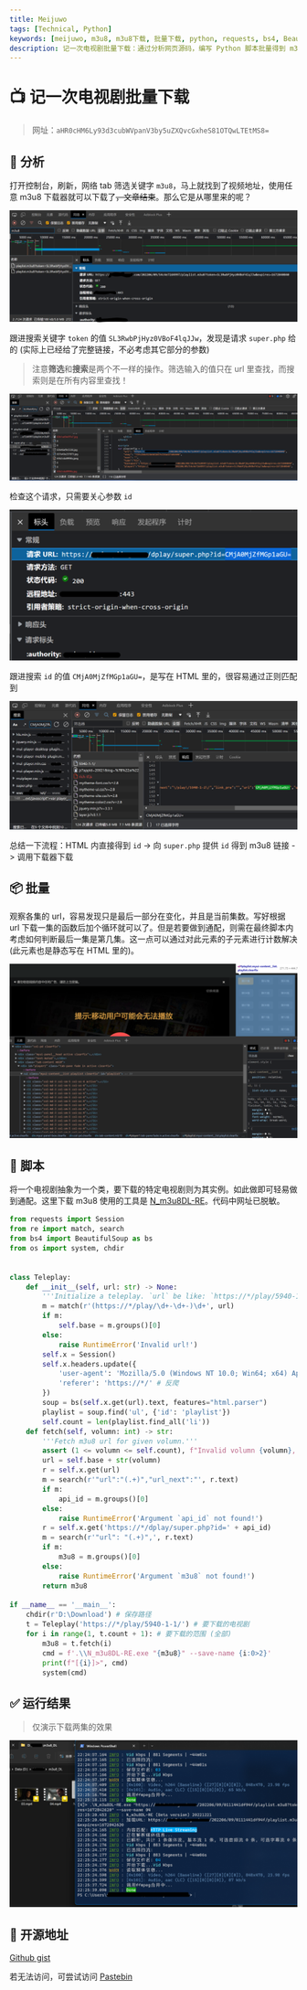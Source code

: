 ```yaml
---
title: Meijuwo
tags: [Technical, Python]
keywords: [meijuwo, m3u8, m3u8下载, 批量下载, python, requests, bs4, BeautifulSoup4, 正则表达式, re, m3u8下载器, N_m3u8DL-RE]
description: 记一次电视剧批量下载：通过分析网页源码，编写 Python 脚本批量得到 m3u8 链接，再通过 m3u8 下载器下载
---
```


# 📺 记一次电视剧批量下载

> 网址：`aHR0cHM6Ly93d3cubWVpanV3by5uZXQvcGxheS81OTQwLTEtMS8=`

## 🔎 分析

打开控制台，刷新，网络 tab 筛选关键字 `m3u8`，马上就找到了视频地址，使用任意 m3u8 下载器就可以下载了~~，文章结束~~。那么它是从哪里来的呢？

![ana_1](/attachments/mjw_ana_1.png)

跟进搜索关键字 `token` 的值 `SL3RwbPjHyz0VBoF4lqJJw`，发现是请求 `super.php` 给的 (实际上已经给了完整链接，不必考虑其它部分的参数)

> 注意**筛选**和**搜索**是两个不一样的操作。筛选输入的值只在 url 里查找，而搜索则是在所有内容里查找！

![mjw_ana_2](/attachments/mjw_ana_2.png)

检查这个请求，只需要关心参数 `id`

![mjw_ana_3](/attachments/mjw_ana_3.png)

跟进搜索 `id` 的值 `CMjA0MjZfMGp1aGU=`，是写在 HTML 里的，很容易通过正则匹配到

![mjw_ana_4](/attachments/mjw_ana_4.png)

总结一下流程：HTML 内直接得到 `id` -> 向 `super.php` 提供 `id` 得到 m3u8 链接 -> 调用下载器下载

## 📦 批量

观察各集的 url，容易发现只是最后一部分在变化，并且是当前集数。写好根据 url 下载一集的函数后加个循环就可以了。但是若要做到通配，则需在最终脚本内考虑如何判断最后一集是第几集。这一点可以通过对此元素的子元素进行计数解决 (此元素也是静态写在 HTML 里的)。

![mjw_bulk](/attachments/mjw_bulk.png)

## 🐍 脚本

将一个电视剧抽象为一个类，要下载的特定电视剧则为其实例。如此做即可轻易做到通配。这里下载 m3u8 使用的工具是 [N_m3u8DL-RE](https://github.com/nilaoda/N_m3u8DL-RE)。代码中网址已脱敏。

```python
from requests import Session
from re import match, search
from bs4 import BeautifulSoup as bs
from os import system, chdir


class Teleplay:
    def __init__(self, url: str) -> None:
        '''Initialize a teleplay. `url` be like: `https://*/play/5940-1-1/`.'''
        m = match(r'(https://*/play/\d+-\d+-)\d+', url)
        if m:
            self.base = m.groups()[0]
        else:
            raise RuntimeError('Invalid url!')
        self.x = Session()
        self.x.headers.update({
            'user-agent': 'Mozilla/5.0 (Windows NT 10.0; Win64; x64) AppleWebKit/537.36 (KHTML, like Gecko) Chrome/108.0.0.0 Safari/537.36 Edg/108.0.1462.54',
            'referer': 'https://*/' # 反爬
        })
        soup = bs(self.x.get(url).text, features="html.parser")
        playlist = soup.find('ul', {'id': 'playlist'})
        self.count = len(playlist.find_all('li'))
    def fetch(self, volumn: int) -> str:
        '''Fetch m3u8 url for given volumn.'''
        assert (1 <= volumn <= self.count), f"Invalid volumn {volumn}, expected integer between 1 and {self.count}."
        url = self.base + str(volumn)
        r = self.x.get(url)
        m = search(r'"url":"(.+)","url_next":"', r.text)
        if m:
            api_id = m.groups()[0]
        else:
            raise RuntimeError('Argument `api_id` not found!')
        r = self.x.get('https://*/dplay/super.php?id=' + api_id)
        m = search(r'"url": "(.+)",', r.text)
        if m:
            m3u8 = m.groups()[0]
        else:
            raise RuntimeError('Argument `m3u8` not found!')
        return m3u8

if __name__ == '__main__':
    chdir(r'D:\Download') # 保存路径
    t = Teleplay('https://*/play/5940-1-1/') # 要下载的电视剧
    for i in range(1, t.count + 1): # 要下载的范围 (全部)
        m3u8 = t.fetch(i)
        cmd = f'.\\N_m3u8DL-RE.exe "{m3u8}" --save-name {i:0>2}'
        print(f"[{i}]>", cmd)
        system(cmd)
```

## ✅ 运行结果

> 仅演示下载两集的效果

![mjw_res](/attachments/mjw_res.png)

## 📖 开源地址

[Github gist](https://gist.github.com/PRO-2684/5d73aa01526fe1e5e994d1459349c436)

若无法访问，可尝试访问 [Pastebin](https://pastbin.net/meijuwo-68)
